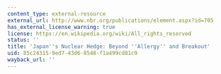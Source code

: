 ```yaml
---
content_type: external-resource
external_url: http://www.nbr.org/publications/element.aspx?id=705
has_external_license_warning: true
license: https://en.wikipedia.org/wiki/All_rights_reserved
status: ''
title: 'Japan''s Nuclear Hedge: Beyond ''Allergy'' and Breakout'
uid: 85c24315-9ed7-43d6-8548-f1a499cd81c9
wayback_url: ''
---
```


